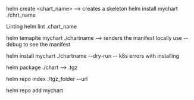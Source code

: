 helm create <chart_name>  --> creates a skeleton
helm install mychart ./chrt_name


Linting
helm lint .chart_name

helm temaplte mychart ./chartname --> renders the manifest locally
 use --debug to see the manifest


 helm install mychart ./chartname --dry-run -- k8s errors with installing

 helm package ./chart --> .tgz


 helm repo index ./tgz_folder --url <helm-repo>

 helm repo add mychart <helmrepo>